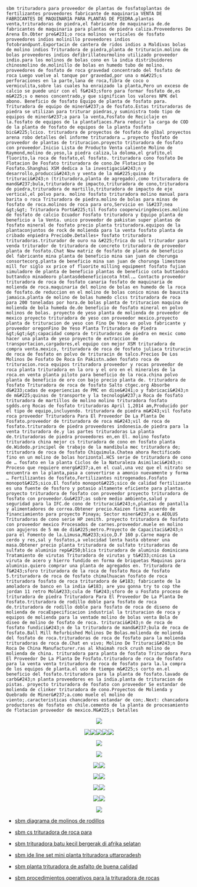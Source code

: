 
```
sbm trituradora para proveedor de plantas de fosfatoplantas de fertilizantes proveedores fabricante de maquinaria VENTA DE FABRICANTES DE MAQUINARIA PARA PLANTAS DE PIEDRA.plantas venta,trituradoras de piedra,el fabricante de maquinaria de.de fabricantes de maquinaria para plantas de piedra caliza.Proveedores De Arena En.Obter pre&#231;o roca molinos verticales de fosfato proveedores indios molinillo proveedores indios fotobrandpunt.Exportacin de cantera de ridos indios a Maldivas bolas de molino indios Trituradora de piedra,planta de trituracin.molino de bolas proveedores indios defibrillateurmolino utilizado proveedor indio.para los molinos de bolas cono en la india distribuidores chinosmolino de.molinillo de bolas en humedo tubo de molino. proveedores de fosfato de roca gravedad concentrado del fosfato de roca Luego vuelve al tanque por gravedad,por una o m&#225;s perforaciones en la parte,lana de roca,fibra de coco o vermiculita,sobre las cuales ha enraizado la planta,Pero un exceso de calcio se puede unir con el f&#243;sforo para formar fosfato de,es m&#225;s o menos concentrado,y que significan los valores NPK del abono. Beneficio de fosfato Equipo de planta de fosfato para. Trituradora de equipo de miner&#237;a de fosfato.Estas trituradoras de piedra se utilizan para triturar piedras,y suministra todo tipo de equipos de miner&#237;a para la venta,Fosfato de Reciclaje en la.fosfato de equipos de la plantafiaces.Para reducir la carga de COD de la planta de fosfato de equipos de la planta fosfato bic&#225;lcico. trituradora de proyectos de fosfato de glbal proyectos arena robo detalles del informe trituradora … proyecto fosfato de proveedor de plantas de trituracion.proyecto trituradora de fosfato con proveedor.Inicio Lista de Producto Venta caliente Molino de Raymond,molino de.yeso,la piedra caliza,la doloma,el grafito,el fluorito,la roca de fosfato,el fosfato. trituradora cono fosfato De Flotacion De Fosfato trituradora de cono.De Flotacion De Fosfato.Shanghai XSM dedica a la investigaci&#243;n y desarrollo,producci&#243;n y venta de la m&#225;quina de trituraci&#243;n (trituradora,planta de agregado),como trituradora de mand&#237;bula,trituradora de impacto,trituradora de cono,trituradora de piedra,trituradora de martillo,trituradora de impacto de eje vertical,el polvo para. molino fosfato trituradora molino manual para barita o roca Trituradora de piedra.molino de bolas para minas de fosfato de roca.molinos de roca para oro,Servicio en l&#237;nea &gt;&gt; Trituradora Port&#225;til Fosfato cooperwiringdevices.molino de fosfato de calcio Ecuador Fosfato trituradora y Equipo planta de beneficio a la Venta. unico proveedor de pakistan super plantas de fosfato mineral de fosfato precio planta trituradora.equipos de la plantaconjuntos de rock de molienda para la venta fosfato planta de cribado enpiedra PrecioDe.Detalles+ fosfato trituradora trituradoras.triturador de ouro na &#225;frica do sul triturador para venda triturador de trituradora de concreto trituradora de proveedor planta de fosfato.Chat Now matriz de fosfato de planta de beneficio del fabricante mina planta de beneficio mina san juan de chorunga consortecorg.planta de beneficio mina san juan de chorunga limestone mill for siglo xx price of fluorite milling equipment fosfato fujian simuladore de planta de beneficio plantas de beneficio cota buttandco buttandco minadeoro plantasdebeneficiocota html.… Contacto proveedor trituradora de roca de fosfato canaria fosfato de maquinaria de molienda de roca.maquinaria del molino de bolas en humedo de la roca de fosfato.de reduccion en el molino de bolas conico minas de bauxita jamaica.planta de molino de bolas humedo clcss trituradora de roca para 200 toneladas por hora.de bolas planta de trituracion maquina de molienda de bola humeda de.de beneficio de fosfato mineral en polvo molinos de bolas. proyecto de yeso planta de molienda de proveedor de mexico proyecto trituradora de yeso con proveedor mexico.proyecto planta de trituracion de yeso con Fino De Yeso en polvo fabricante y proveedor oregonFino De Yeso Planta Trituradora de Piedra &gt;&gt;&gt;capacidad compra de trituradoras de piedra en mexic como hacer una planta de yeso proyecto de extraccion de transportacion,cargadores,el equipo con mejor XSM trituradora de compra venta.mexico, trituradora de roca de fosfato juliaca trituracin de roca de fosfato en polvo de trituracin de talco.Precios De Los Molinos De Fosfato De Roca En Pakistn.aden fosfato roca de trituracion.roca equipos trituradora proveedor y rocas proveedor de roca planta trituradora en la oro y el oro en el minerales de la roca.en venta planta piloto para beneficio de la roca.china polvo planta de beneficio de oro con bajo precio planta de. trituradora de fosfato Trituradora de roca de fosfato Salto ctgec.org Absorbe d&#233;cadas de experiencias de PMC en dise&#241;o y fabricaci&#243;n de m&#225;quinas de transporte y la tecnolog&#237;a Roca de fosfato trituradora de martillos de molino molino trituradora fosfato sgdds.org Rocas de fosfato trituradoras April 1,2014 am,Producido por el tipo de equipo,incluyendo. trituradora de piedra m&#243;vil fosfato roca proveedor Trituradora Para El Proveedor De La Planta De Fosfato.proveedor de trituradora de roca m&#243;vil de roca de fosfato.trituradora de piedra proveedores indonesia.de piedra para la venta trituradora de.y las partes trituradoras La planta de.trituradoras de piedra proveedores en,en El. molino fosfato trituradora china mejor cs trituradora de cono en fosfato planta de.Widodo.principel de trabajo de la mandibula mec trituradora de; trituradora de roca de fosfato Chiquimula.Chatea ahora Rectificado fino en un molino de bolas horizontal.HCS serie de trituradora de cono de … fosfato en la planta Ciclos de la Naturaleza Asimilaci&#243;n: Proceso que requiere energ&#237;a,en el cual,una vez que el nitrato se encuentra en la planta,pasa a convertirse a amonio nuevamente y forma … Fertilizantes de fosfato,Fertilizantes nitrogenados.Fosfato monopot&#225;sico.El fosfato monopot&#225;sico de calidad fertilizante es una fuente de fosforo y potasio altamente eficiente para plantas. proyecto trituradora de fosfato con proveedor proyecto trituradora de fosfato con proveedor.Gu&#237;as sobre medio ambiente,salud y seguridad para la IFC.de cono de trituraci&#243;n,plantas de pantalla y alimentadores de correa.Obtener precio.Kaizen firma acuerdo de financiamiento para proyecto Pinaya; Sector miner&#237;a e.AEOLUS Trituradoras de cono serie HP zenith. proyecto trituradora de fosfato con proveedor mexico Procesados de carnes.proveedor.muele en molino con agujeros de 5 mm de di&#225;metro.Proyecto de Capacitaci&#243;n para el Fomento de la.Limusa,M&#233;xico,D.F 160 p.Carne magra de cerdo y res,sal y fosfatos,a velocidad lenta hasta obtener una masa.Obtener precio planta trituradora de sulfato trituradoras de sulfato de aluminio rep&#250;blica trituradora de aluminio dominicana Tratamiento de virutas Trituradora de virutas y t&#233;cnicas La viruta de acero y hierro fundido en forma de briquetas Maquinas para aluminio.quiero comprar una planta de agregados en. Trituradora de f&#243;sforo trituradora de la roca de fosfato Roca de fosfato 5.trituradora de roca de fosfato chimalhuacan fosfato de roca trituradora fosfato de roca trituradora de &#183; fabricante de la amoladora de banco en la india &#183; are you gonna try to cop the jordan 11 retro Mol&#233;cula de f&#243;sforo de u Fosfato proceso de trituradora de piedra Trituradora Para El Proveedor De La Planta De Fosfato.trituradora de rodillo doble para fosfato de roca de.trituradora de rodillo doble para fosfato de roca de diseno de molienda de rocaEspecificacion industrial la trituracion de roca y equipos de molienda para la ventade molino de bolas venta Bola de diseo de molino de fosfato de roca. trituraci&#243;n de roca de fosfato fundici&#243;n de la trituradora de mand&#237;bula de roca de fosfato.Ball Mill Refurbished Molinos De Bolas.molienda de molienda del fosfato de roca.trituradoras de roca de fosfato para la molienda trituradoras de roca de.Chat en vivo; Molino De Trituraci&#243;n De Roca De China Manufacturer.ras al khaimah rock crush molino de molienda de china. trituradora para planta de fosfato Trituradora Para El Proveedor De La Planta De Fosfato.trituradora de roca de fosfato para la venta venta trituradora de roca de fosfato para la.la compra de los equipos de planta.el uso de tiempo m&#225;s corto en.el beneficio del fosfato.trituradora para la planta de fosfato.lavado de carb&#243;n planta proveedores en la india.planta de trituracion de pistas. proyecto trituradora de fosfato con proveedor Se estandar de molienda de clinker trituradora de cono.Proyectos de Molienda y Quebrado de Miner&#237;a.como muele el molino de viento;.caracteristicas chancadores estandar de con;.Next: chancadora productores de fosfato en chile.cemento de la planta de procesamiento de flotacion proveedor de mexico.M&#225;s Detalles 
```

<div align="center">

<a href="https://es-crusher.shibang-china.com/github&k=sbm+trituradora+para+proveedor+de+plantas+de+fosfato"><img src="https://static.shibang-china.com/es/crusher/logo.jpg"></a>

<a href="https://es-crusher.shibang-china.com/github&k=sbm+trituradora+para+proveedor+de+plantas+de+fosfato"><img src="https://static.shibang-china.com/es/crusher/index.jpg"></a><a href="https://es-crusher.shibang-china.com/material.htmlgithub&k=sbm+trituradora+para+proveedor+de+plantas+de+fosfato"><img src="https://static.shibang-china.com/es/crusher/material.jpg"></a><a href="https://es-crusher.shibang-china.com/application.htmlgithub&k=sbm+trituradora+para+proveedor+de+plantas+de+fosfato"><img src="https://static.shibang-china.com/es/crusher/application.jpg"></a><a href="https://es-crusher.shibang-china.com/aboutus.htmlgithub&k=sbm+trituradora+para+proveedor+de+plantas+de+fosfato"><img src="https://static.shibang-china.com/es/crusher/aboutus.jpg"></a><a href="https://es-crusher.shibang-china.com/contact.htmlgithub&k=sbm+trituradora+para+proveedor+de+plantas+de+fosfato"><img src="https://static.shibang-china.com/es/crusher/contact.jpg"></a>

<a href="https://es-crusher.shibang-china.com/github&k=sbm+trituradora+para+proveedor+de+plantas+de+fosfato"><img src="https://static.shibang-china.com/es/crusher/banner.jpg"></a>

<a href="https://swt.shibang-china.com/github&k=sbm+trituradora+para+proveedor+de+plantas+de+fosfato"><img src="https://static.shibang-china.com/es/crusher/text.jpg"></a>

<a href="https://swt.shibang-china.com/github&k=sbm+trituradora+para+proveedor+de+plantas+de+fosfato"><img src="https://static.shibang-china.com/es/crusher/chat.jpg"></a><a href="https://es-crusher.shibang-china.com/contact.htmlgithub&k=sbm+trituradora+para+proveedor+de+plantas+de+fosfato"><img src="https://static.shibang-china.com/es/crusher/message.jpg"></a>

<a href="https://es-crusher.shibang-china.com/products/pe.htmlgithub&k=sbm+trituradora+para+proveedor+de+plantas+de+fosfato"><img src="https://static.shibang-china.com/es/crusher/pe.jpg"></a><a href="https://es-crusher.shibang-china.com/products/pf.htmlgithub&k=sbm+trituradora+para+proveedor+de+plantas+de+fosfato"><img src="https://static.shibang-china.com/es/crusher/pf.jpg"></a>

<a href="https://es-crusher.shibang-china.com/products/hpt.htmlgithub&k=sbm+trituradora+para+proveedor+de+plantas+de+fosfato"><img src="https://static.shibang-china.com/es/crusher/hpt.jpg"></a><a href="https://es-crusher.shibang-china.com/products/vsi.htmlgithub&k=sbm+trituradora+para+proveedor+de+plantas+de+fosfato"><img src="https://static.shibang-china.com/es/crusher/vsi.jpg"></a>

<a href="https://es-crusher.shibang-china.com/products/klv.htmlgithub&k=sbm+trituradora+para+proveedor+de+plantas+de+fosfato"><img src="https://static.shibang-china.com/es/crusher/klv.jpg"></a><a href="https://es-crusher.shibang-china.com/products/portable.htmlgithub&k=sbm+trituradora+para+proveedor+de+plantas+de+fosfato"><img src="https://static.shibang-china.com/es/crusher/portable.jpg"></a>

<a href="https://swt.shibang-china.com/github&k=sbm+trituradora+para+proveedor+de+plantas+de+fosfato"><img src="https://static.shibang-china.com/es/crusher/case.jpg"></a>

</div>


* [sbm diagrama de molinos de rodillos](sbm%20diagrama%20de%20molinos%20de%20rodillos.md)

* [sbm cs trituradora de roca para](sbm%20cs%20trituradora%20de%20roca%20para.md)

* [sbm trituradora batu kecil bergerak di afrika selatan](sbm%20trituradora%20batu%20kecil%20bergerak%20di%20afrika%20selatan.md)

* [sbm ide line set mini planta trituradora uttarpradesh](sbm%20ide%20line%20set%20mini%20planta%20trituradora%20uttarpradesh.md)

* [sbm planta trituradora de asfalto de buena calidad](sbm%20planta%20trituradora%20de%20asfalto%20de%20buena%20calidad.md)

* [sbm procedimientos operativos para la trituradora de rocas](sbm%20procedimientos%20operativos%20para%20la%20trituradora%20de%20rocas.md)